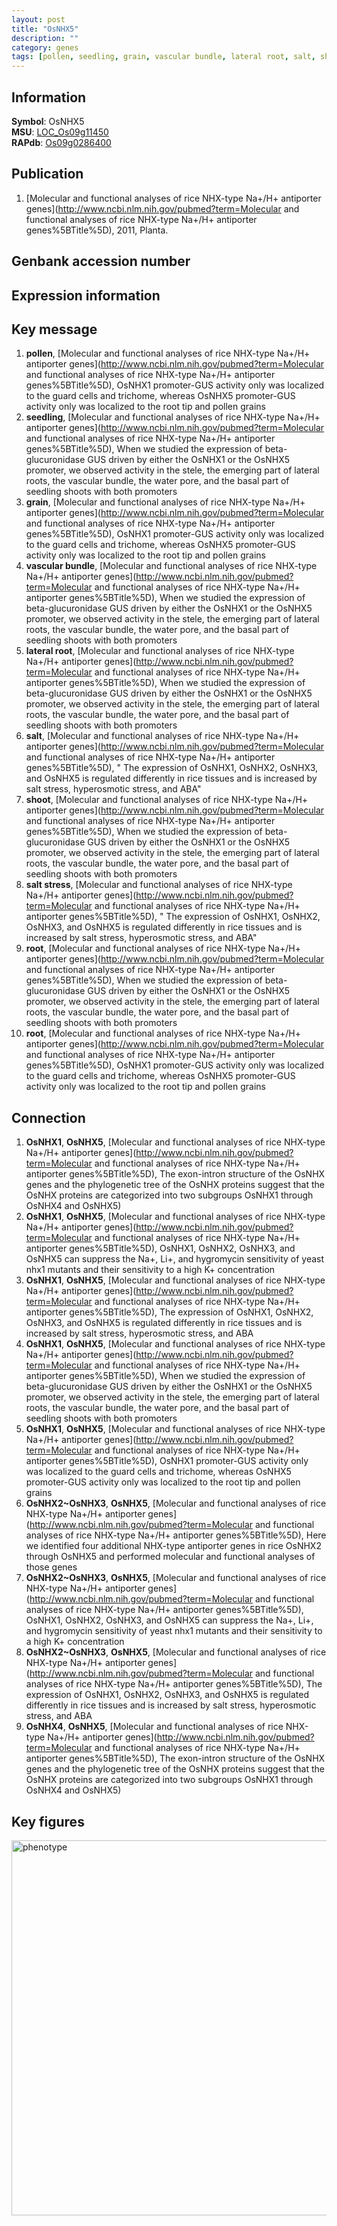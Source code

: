 ```yaml
---
layout: post
title: "OsNHX5"
description: ""
category: genes
tags: [pollen, seedling, grain, vascular bundle, lateral root, salt, shoot, salt stress, root]
---
```


## Information
__Symbol__: OsNHX5  
__MSU__: [LOC_Os09g11450](http://rice.plantbiology.msu.edu/cgi-bin/ORF_infopage.cgi?orf=LOC_Os09g11450)  
__RAPdb__: [Os09g0286400](http://rapdb.dna.affrc.go.jp/viewer/gbrowse_details/irgsp1?name=Os09g0286400)  

## Publication
1. [Molecular and functional analyses of rice NHX-type Na+/H+ antiporter genes](http://www.ncbi.nlm.nih.gov/pubmed?term=Molecular and functional analyses of rice NHX-type Na+/H+ antiporter genes%5BTitle%5D), 2011, Planta.

## Genbank accession number

## Expression information

## Key message
1. __pollen__, [Molecular and functional analyses of rice NHX-type Na+/H+ antiporter genes](http://www.ncbi.nlm.nih.gov/pubmed?term=Molecular and functional analyses of rice NHX-type Na+/H+ antiporter genes%5BTitle%5D),  OsNHX1 promoter-GUS activity only was localized to the guard cells and trichome, whereas OsNHX5 promoter-GUS activity only was localized to the root tip and pollen grains
2. __seedling__, [Molecular and functional analyses of rice NHX-type Na+/H+ antiporter genes](http://www.ncbi.nlm.nih.gov/pubmed?term=Molecular and functional analyses of rice NHX-type Na+/H+ antiporter genes%5BTitle%5D),  When we studied the expression of beta-glucuronidase GUS driven by either the OsNHX1 or the OsNHX5 promoter, we observed activity in the stele, the emerging part of lateral roots, the vascular bundle, the water pore, and the basal part of seedling shoots with both promoters
3. __grain__, [Molecular and functional analyses of rice NHX-type Na+/H+ antiporter genes](http://www.ncbi.nlm.nih.gov/pubmed?term=Molecular and functional analyses of rice NHX-type Na+/H+ antiporter genes%5BTitle%5D),  OsNHX1 promoter-GUS activity only was localized to the guard cells and trichome, whereas OsNHX5 promoter-GUS activity only was localized to the root tip and pollen grains
4. __vascular bundle__, [Molecular and functional analyses of rice NHX-type Na+/H+ antiporter genes](http://www.ncbi.nlm.nih.gov/pubmed?term=Molecular and functional analyses of rice NHX-type Na+/H+ antiporter genes%5BTitle%5D),  When we studied the expression of beta-glucuronidase GUS driven by either the OsNHX1 or the OsNHX5 promoter, we observed activity in the stele, the emerging part of lateral roots, the vascular bundle, the water pore, and the basal part of seedling shoots with both promoters
5. __lateral root__, [Molecular and functional analyses of rice NHX-type Na+/H+ antiporter genes](http://www.ncbi.nlm.nih.gov/pubmed?term=Molecular and functional analyses of rice NHX-type Na+/H+ antiporter genes%5BTitle%5D),  When we studied the expression of beta-glucuronidase GUS driven by either the OsNHX1 or the OsNHX5 promoter, we observed activity in the stele, the emerging part of lateral roots, the vascular bundle, the water pore, and the basal part of seedling shoots with both promoters
6. __salt__, [Molecular and functional analyses of rice NHX-type Na+/H+ antiporter genes](http://www.ncbi.nlm.nih.gov/pubmed?term=Molecular and functional analyses of rice NHX-type Na+/H+ antiporter genes%5BTitle%5D), " The expression of OsNHX1, OsNHX2, OsNHX3, and OsNHX5 is regulated differently in rice tissues and is increased by salt stress, hyperosmotic stress, and ABA"
7. __shoot__, [Molecular and functional analyses of rice NHX-type Na+/H+ antiporter genes](http://www.ncbi.nlm.nih.gov/pubmed?term=Molecular and functional analyses of rice NHX-type Na+/H+ antiporter genes%5BTitle%5D),  When we studied the expression of beta-glucuronidase GUS driven by either the OsNHX1 or the OsNHX5 promoter, we observed activity in the stele, the emerging part of lateral roots, the vascular bundle, the water pore, and the basal part of seedling shoots with both promoters
8. __salt stress__, [Molecular and functional analyses of rice NHX-type Na+/H+ antiporter genes](http://www.ncbi.nlm.nih.gov/pubmed?term=Molecular and functional analyses of rice NHX-type Na+/H+ antiporter genes%5BTitle%5D), " The expression of OsNHX1, OsNHX2, OsNHX3, and OsNHX5 is regulated differently in rice tissues and is increased by salt stress, hyperosmotic stress, and ABA"
9. __root__, [Molecular and functional analyses of rice NHX-type Na+/H+ antiporter genes](http://www.ncbi.nlm.nih.gov/pubmed?term=Molecular and functional analyses of rice NHX-type Na+/H+ antiporter genes%5BTitle%5D),  When we studied the expression of beta-glucuronidase GUS driven by either the OsNHX1 or the OsNHX5 promoter, we observed activity in the stele, the emerging part of lateral roots, the vascular bundle, the water pore, and the basal part of seedling shoots with both promoters
10. __root__, [Molecular and functional analyses of rice NHX-type Na+/H+ antiporter genes](http://www.ncbi.nlm.nih.gov/pubmed?term=Molecular and functional analyses of rice NHX-type Na+/H+ antiporter genes%5BTitle%5D),  OsNHX1 promoter-GUS activity only was localized to the guard cells and trichome, whereas OsNHX5 promoter-GUS activity only was localized to the root tip and pollen grains

## Connection
1. __OsNHX1__, __OsNHX5__, [Molecular and functional analyses of rice NHX-type Na+/H+ antiporter genes](http://www.ncbi.nlm.nih.gov/pubmed?term=Molecular and functional analyses of rice NHX-type Na+/H+ antiporter genes%5BTitle%5D),  The exon-intron structure of the OsNHX genes and the phylogenetic tree of the OsNHX proteins suggest that the OsNHX proteins are categorized into two subgroups OsNHX1 through OsNHX4 and OsNHX5)  
2. __OsNHX1__, __OsNHX5__, [Molecular and functional analyses of rice NHX-type Na+/H+ antiporter genes](http://www.ncbi.nlm.nih.gov/pubmed?term=Molecular and functional analyses of rice NHX-type Na+/H+ antiporter genes%5BTitle%5D),  OsNHX1, OsNHX2, OsNHX3, and OsNHX5 can suppress the Na+, Li+, and hygromycin sensitivity of yeast nhx1 mutants and their sensitivity to a high K+ concentration
3. __OsNHX1__, __OsNHX5__, [Molecular and functional analyses of rice NHX-type Na+/H+ antiporter genes](http://www.ncbi.nlm.nih.gov/pubmed?term=Molecular and functional analyses of rice NHX-type Na+/H+ antiporter genes%5BTitle%5D),  The expression of OsNHX1, OsNHX2, OsNHX3, and OsNHX5 is regulated differently in rice tissues and is increased by salt stress, hyperosmotic stress, and ABA
4. __OsNHX1__, __OsNHX5__, [Molecular and functional analyses of rice NHX-type Na+/H+ antiporter genes](http://www.ncbi.nlm.nih.gov/pubmed?term=Molecular and functional analyses of rice NHX-type Na+/H+ antiporter genes%5BTitle%5D),  When we studied the expression of beta-glucuronidase GUS driven by either the OsNHX1 or the OsNHX5 promoter, we observed activity in the stele, the emerging part of lateral roots, the vascular bundle, the water pore, and the basal part of seedling shoots with both promoters
5. __OsNHX1__, __OsNHX5__, [Molecular and functional analyses of rice NHX-type Na+/H+ antiporter genes](http://www.ncbi.nlm.nih.gov/pubmed?term=Molecular and functional analyses of rice NHX-type Na+/H+ antiporter genes%5BTitle%5D),  OsNHX1 promoter-GUS activity only was localized to the guard cells and trichome, whereas OsNHX5 promoter-GUS activity only was localized to the root tip and pollen grains
6. __OsNHX2~OsNHX3__, __OsNHX5__, [Molecular and functional analyses of rice NHX-type Na+/H+ antiporter genes](http://www.ncbi.nlm.nih.gov/pubmed?term=Molecular and functional analyses of rice NHX-type Na+/H+ antiporter genes%5BTitle%5D),  Here we identified four additional NHX-type antiporter genes in rice OsNHX2 through OsNHX5 and performed molecular and functional analyses of those genes
7. __OsNHX2~OsNHX3__, __OsNHX5__, [Molecular and functional analyses of rice NHX-type Na+/H+ antiporter genes](http://www.ncbi.nlm.nih.gov/pubmed?term=Molecular and functional analyses of rice NHX-type Na+/H+ antiporter genes%5BTitle%5D),  OsNHX1, OsNHX2, OsNHX3, and OsNHX5 can suppress the Na+, Li+, and hygromycin sensitivity of yeast nhx1 mutants and their sensitivity to a high K+ concentration
8. __OsNHX2~OsNHX3__, __OsNHX5__, [Molecular and functional analyses of rice NHX-type Na+/H+ antiporter genes](http://www.ncbi.nlm.nih.gov/pubmed?term=Molecular and functional analyses of rice NHX-type Na+/H+ antiporter genes%5BTitle%5D),  The expression of OsNHX1, OsNHX2, OsNHX3, and OsNHX5 is regulated differently in rice tissues and is increased by salt stress, hyperosmotic stress, and ABA
9. __OsNHX4__, __OsNHX5__, [Molecular and functional analyses of rice NHX-type Na+/H+ antiporter genes](http://www.ncbi.nlm.nih.gov/pubmed?term=Molecular and functional analyses of rice NHX-type Na+/H+ antiporter genes%5BTitle%5D),  The exon-intron structure of the OsNHX genes and the phylogenetic tree of the OsNHX proteins suggest that the OsNHX proteins are categorized into two subgroups OsNHX1 through OsNHX4 and OsNHX5)  

## Key figures
<img src="http://ricencode.github.io/images/OsNHX5.pheno.png" alt="phenotype"  style="width: 600px;"/>



